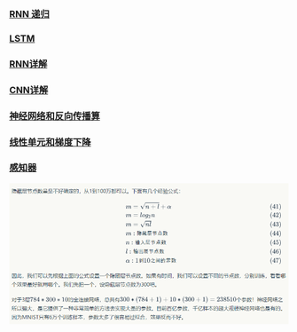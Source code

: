 ### [RNN 递归](https://zybuluo.com/hanbingtao/note/626300)  
### [LSTM](https://zybuluo.com/hanbingtao/note/581764)  
### [RNN详解](https://zybuluo.com/hanbingtao/note/541458)  
### [CNN详解](https://zybuluo.com/hanbingtao/note/485480)  
### [神经网络和反向传播算](https://zybuluo.com/hanbingtao/note/476663)  
### [线性单元和梯度下降](https://zybuluo.com/hanbingtao/note/448086)  
### [感知器](https://zybuluo.com/hanbingtao/note/433855)  
![image](./mynotes/images/1.png)
